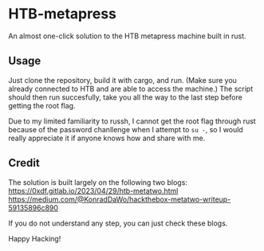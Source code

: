 # HTB-metapress
An almost one-click solution to the HTB metapress machine built in rust.

## Usage
Just clone the repository, build it with cargo, and run. (Make sure you already connected to HTB and are able to access the machine.)
The script should then run succesfully, take you all the way to the last step before getting the root flag.

Due to my limited familiarity to russh, I cannot get the root flag through rust because of the password chanllenge when I attempt to 
`su -`, so I would really appreciate it if anyone knows how and share with me.

## Credit
The solution is built largely on the following two blogs:
https://0xdf.gitlab.io/2023/04/29/htb-metatwo.html
https://medium.com/@KonradDaWo/hackthebox-metatwo-writeup-59135896c890

If you do not understand any step, you can just check these blogs.

Happy Hacking!
